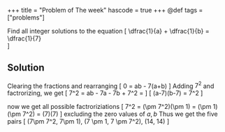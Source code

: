 +++
title = "Problem of The week"
hascode = true
+++
@def tags = ["problems"]


Find all integer solutions to the equation 
\[
  \dfrac{1}{a} + \dfrac{1}{b} = \dfrac{1}{7}  
\]

## Solution

Clearing the fractions and rearranging 
\[
    0 = ab - 7(a+b)
\]
Adding $7^2$ and factrorizing, we get
\[
    7^2 = ab - 7a - 7b + 7^2 = 
\]
\[
    (a-7)(b-7) = 7^2
\]

now we get all possible factroriziations 
\[
    7^2 = (\pm 7^2)(\pm 1) = (\pm 1)(\pm 7^2) = (7)(7)
\]
excluding the zero values of $a, b$ 
Thus we get the five pairs
\[
    (7\pm 7^2, 7\pm 1), (7 \pm 1, 7 \pm 7^2), (14, 14)
\]
